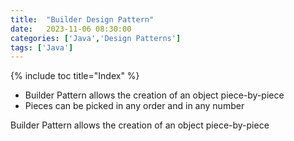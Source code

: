 ```yaml
---
title:  "Builder Design Pattern"
date:   2023-11-06 08:30:00
categories: ['Java','Design Patterns']
tags: ['Java']
---
```


{% include toc title="Index" %}

* Builder Pattern allows the creation of an object piece-by-piece
* Pieces can be picked in any order and in any number

Builder Pattern allows the creation of an object piece-by-piece
